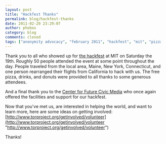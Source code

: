 ```yaml
---
layout: post
title: "Hackfest Thanks"
permalink: blog/hackfest-thanks
date: 2011-02-20 23:29:07
author: phobos
category: blog
comments: closed
tags: ["anonymity advocacy", "february 2011", "hackfest", "mit", "pizza"]
---
```


Thank you to all who showed up for [the hackfest](https://blog.torproject.org/blog/tor-open-hackfest-february-19-2011) at MIT on Saturday the 19th. Roughly 50 people attended the event at some point throughout the day. People traveled from the local area, Maine, New York, Connecticut, and one person rearranged their flights from California to hack with us. The free pizza, drinks, and donuts were provided to all thanks to some generous attendees.

And a final thank you to the [Center for Future Civic Media](http://civic.mit.edu/) who once again offered the facilities and support for our hackfest.

Now that you've met us, are interested in helping the world, and want to learn more, here are some ideas on getting involved: [http://www.torproject.org/getinvolved/volunteer](http://www.torproject.org/getinvolved/volunteer "http://www.torproject.org/getinvolved/volunteer")

Thanks!
